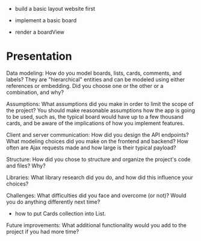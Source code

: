 - build a basic layout website first
- implement a basic board 


- render a boardView



# Presentation

Data modeling: How do you model boards, lists, cards, comments, and labels? They are "hierarchical" entities and can be modeled using either references or embedding. Did you choose one or the other or a combination, and why?

Assumptions: What assumptions did you make in order to limit the scope of the project? You should make reasonable assumptions how the app is going to be used, such as, the typical board would have up to a few thousand cards, and be aware of the implications of how you implement features.

Client and server communication: How did you design the API endpoints? What modeling choices did you make on the frontend and backend? How often are Ajax requests made and how large is their typical payload?

Structure: How did you chose to structure and organize the project's code and files? Why?

Libraries: What library research did you do, and how did this influence your choices?

Challenges: What difficulties did you face and overcome (or not)? Would you do anything differently next time?

- how to put Cards collection into List.

Future improvements: What additional functionality would you add to the project if you had more time?